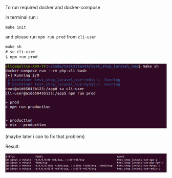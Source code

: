 To run required docker and docker-compose 

in terminal run :
```
make init
```
and please run `npm run prod` from `cli-user` 
```
make sh 
# su cli-user
$ npm run prod
```
![media/fix-permissions.png](media/fix-permissions.png)

(maybe later i can  to fix that problem)

Result:

![media/docker-ps.png](media/docker-ps.png)



